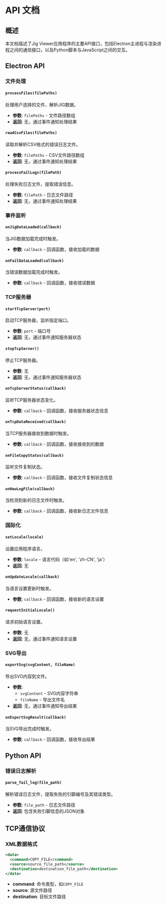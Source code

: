 # API 文档

## 概述

本文档描述了Jig Viewer应用程序的主要API接口，包括Electron主进程与渲染进程之间的通信接口，以及Python脚本与JavaScript之间的交互。

## Electron API

### 文件处理

#### `processFiles(filePaths)`

处理用户选择的文件，解析JIG数据。

- **参数**: `filePaths` - 文件路径数组
- **返回**: 无，通过事件通知处理结果

#### `readCsvFiles(filePaths)`

读取并解析CSV格式的错误日志文件。

- **参数**: `filePaths` - CSV文件路径数组
- **返回**: 无，通过事件通知处理结果

#### `processFailLogs(filePath)`

处理失败日志文件，提取错误信息。

- **参数**: `filePath` - 日志文件路径
- **返回**: 无，通过事件通知处理结果

### 事件监听

#### `onJigDataLoaded(callback)`

当JIG数据加载完成时触发。

- **参数**: `callback` - 回调函数，接收加载的数据

#### `onFailDataLoaded(callback)`

当错误数据加载完成时触发。

- **参数**: `callback` - 回调函数，接收错误数据

### TCP服务器

#### `startTcpServer(port)`

启动TCP服务器，监听指定端口。

- **参数**: `port` - 端口号
- **返回**: 无，通过事件通知服务器状态

#### `stopTcpServer()`

停止TCP服务器。

- **参数**: 无
- **返回**: 无，通过事件通知服务器状态

#### `onTcpServerStatus(callback)`

监听TCP服务器状态变化。

- **参数**: `callback` - 回调函数，接收服务器状态信息

#### `onTcpDataReceived(callback)`

当TCP服务器接收到数据时触发。

- **参数**: `callback` - 回调函数，接收接收到的数据

#### `onFileCopyStatus(callback)`

监听文件复制状态。

- **参数**: `callback` - 回调函数，接收文件复制状态信息

#### `onNewLogFile(callback)`

当检测到新的日志文件时触发。

- **参数**: `callback` - 回调函数，接收新日志文件信息

### 国际化

#### `setLocale(locale)`

设置应用程序语言。

- **参数**: `locale` - 语言代码（如'en', 'zh-CN', 'ja'）
- **返回**: 无

#### `onUpdateLocale(callback)`

当语言设置更新时触发。

- **参数**: `callback` - 回调函数，接收新的语言设置

#### `requestInitialLocale()`

请求初始语言设置。

- **参数**: 无
- **返回**: 无，通过事件通知语言设置

### SVG导出

#### `exportSvg(svgContent, fileName)`

导出SVG内容到文件。

- **参数**: 
  - `svgContent` - SVG内容字符串
  - `fileName` - 导出文件名
- **返回**: 无，通过事件通知导出结果

#### `onExportSvgResult(callback)`

当SVG导出完成时触发。

- **参数**: `callback` - 回调函数，接收导出结果

## Python API

### 错误日志解析

#### `parse_fail_log(file_path)`

解析错误日志文件，提取失败的引脚编号及其错误类型。

- **参数**: `file_path` - 日志文件路径
- **返回**: 包含失败引脚信息的JSON对象

## TCP通信协议

### XML数据格式

```xml
<data>
  <command>COPY_FILE</command>
  <source>source_file_path</source>
  <destination>destination_file_path</destination>
</data>
```

- **command**: 命令类型，如`COPY_FILE`
- **source**: 源文件路径
- **destination**: 目标文件路径